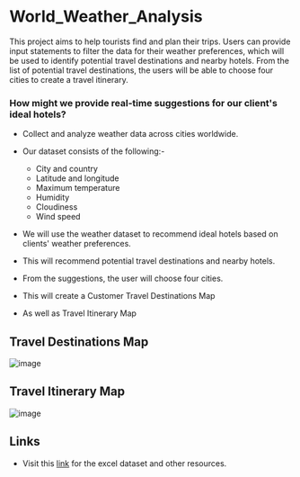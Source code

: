 # World_Weather_Analysis
This project aims to help tourists find and plan their trips. Users can provide input statements to filter the data for their weather preferences, which will be used to identify potential travel destinations and nearby hotels. From the list of potential travel destinations, the users will be able to choose four cities to create a travel itinerary.


### How might we provide real-time suggestions for our client's ideal hotels?

* Collect and analyze weather data across cities worldwide.
* Our dataset consists of the following:-
 
    * City and country
    * Latitude and longitude
    * Maximum temperature
    * Humidity
    * Cloudiness
    * Wind speed
    
* We will use the weather dataset to recommend ideal hotels based on clients' weather preferences.
* This will recommend potential travel destinations and nearby hotels.
* From the suggestions, the user will choose four cities.
* This will create a Customer Travel Destinations Map
* As well as Travel Itinerary Map

## Travel Destinations Map

![image](https://user-images.githubusercontent.com/93144225/145336115-c4f9acf5-3ef5-4518-b558-fcccfa3f6c7f.png)

## Travel Itinerary Map

![image](https://user-images.githubusercontent.com/93144225/145336044-f7c1a236-d1ca-40a9-9157-f7596f652019.png)



## Links
  * Visit this [link](https://github.com/tanzimamin2/World_Weather_Analysis) for the excel dataset and other resources.
   
